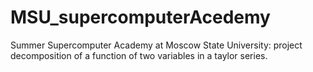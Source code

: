 # MSU_supercomputerAcedemy
Summer Supercomputer Academy at Moscow State University: project decomposition of a function of two variables in a taylor series. 
